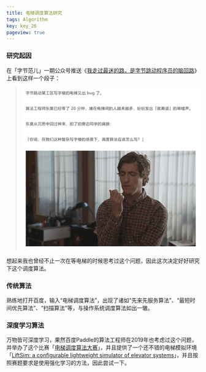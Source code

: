 ```yaml
---
title: 电梯调度算法研究
tags: Algorithm
key: key_26
pageview: true
---
```


### 研究起因

在「字节范儿」一期公众号推送《[我走过最迷的路，是字节跳动程序员的脑回路](https://mp.weixin.qq.com/s/-CIaGFnpTvnC3N8u9IveRQ)》上看到这样一个段子：

> ![程序员等电梯的时候在想什么](/assets/images/blog/liftsim.png)

想起来我也曾经不止一次在等电梯的时候思考过这个问题，因此这次决定好好研究下这个调度算法。

### 传统算法

熟练地打开百度，输入“电梯调度算法”，出现了诸如“先来先服务算法”、“最短时间优先算法”、“扫描算法”等，与操作系统调度算法如出一辙。


### 深度学习算法

万物皆可深度学习，果然百度Paddle的算法工程师在2019年也考虑过这个问题，并举办了这个比赛「[电梯调度算法大赛](https://aistudio.baidu.com/aistudio/competition/detail/11)」，并且提供了一个还不错的电梯模拟环境「[LiftSim: a configurable lightweight simulator of elevator systems](https://github.com/PaddlePaddle/RLSchool/tree/master/rlschool/liftsim)」，并且按照赛题要求是使用强化学习的方法，因此尝试一下。






